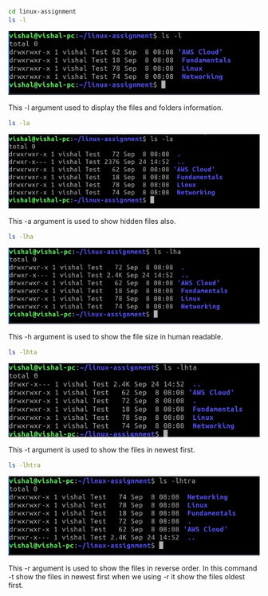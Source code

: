 ```bash
cd linux-assignment
ls -l
```
![Assignment 2 image](lin-assignment2.jpg)

This -l argument used to display the files and folders information.
```bash
ls -la
```
![Assignment 2 image](lin-assignment2(ii).jpg)

This -a argument is used to show hidden files also.
```bash
ls -lha
```
![Assignment 2 image](lin-assignment2(iii).jpg)

This -h argument is used to show the file size in human readable.
```bash
ls -lhta
```
![Assignment 2 image](lin-assignment2(iv).jpg)

This -t argument is used to show the files in newest first.
```bash
ls -lhtra
```
![Assignment 2 image](lin-assignment2(v).jpg)

This -r argument is used to show the files in reverse order. In this command -t show the files in newest first when we using -r it show the files oldest first.
